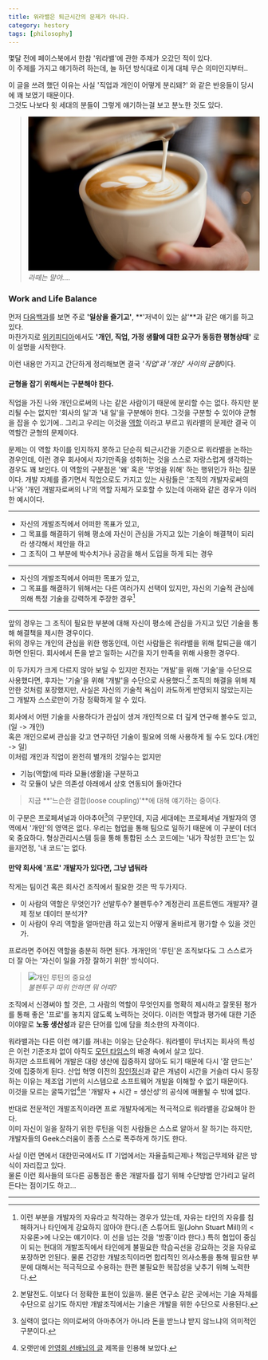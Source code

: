 ```yaml
---
title: 워라밸은 퇴근시간의 문제가 아니다.
category: hestory
tags: [philosophy]
---
```


몇달 전에 페이스북에서 한참 '워라밸'에 관한 주제가 오갔던 적이 있다.   
이 주제를 가지고 얘기하려 하는데, 늘 하던 방식대로 이게 대체 무슨 의미인지부터..

이 글을 쓰려 했던 이유는 사실 '직업과 개인이 어떻게 분리돼?' 와 같은 반응들이 당시에 꽤 보였기 때문이다.   
그것도 나보다 윗 세대의 분들이 그렇게 얘기하는걸 보고 분노한 것도 있다.

> ![라떼](/images/190717/latte.jpg)   
>   *라떼는 말야....*

### Work and Life Balance

먼저 [다음백과](http://100.daum.net/encyclopedia/view/47XXXXXd1522)를 보면 주로 **'일상을 즐기고'**, **'저녁이 있는 삶'**과 같은 얘기를 하고 있다.      
마찬가지로 [위키피디아](https://en.wikipedia.org/wiki/Work%E2%80%93life_balance)에서도 **'개인, 직업, 가정 생활에 대한 요구가 동등한 평형상태'** 로 이 설명을 시작한다.

이런 내용만 가지고 간단하게 정리해보면 결국 *'직업'과 '개인' 사이의 균형*이다.


#### 균형을 잡기 위해서는 구분해야 한다.

직업을 가진 나와 개인으로써의 나는 같은 사람이기 때문에 분리할 수는 없다. 하지만 분리될 수는 없지만 '회사의 일'과 '내 일'을 구분해야 한다. 그것을 구분할 수 있어야 균형을 잡을 수 있기에..
그리고 우리는 이것을 [역할](http://100.daum.net/encyclopedia/view/24XXXXX65441) 이라고 부르고 워라밸의 문제란 결국 이 역할간 균형의 문제이다.

문제는 이 역할 차이를 인지하지 못하고 단순히 퇴근시간을 기준으로 워라밸을 논하는 경우인데, 이런 경우 회사에서 자기만족을 성취하는 것을 스스로 자랑스럽게 생각하는 경우도 꽤 보인다. 
이 역할의 구분점은 '왜' 혹은 '무엇을 위해' 하는 행위인가 하는 질문이다.
개발 자체를 즐기면서 직업으로도 가지고 있는 사람들은 '조직의 개발자로써의 나'와 '개인 개발자로써의 나'의 역할 자체가 모호할 수 있는데 아래와 같은 경우가 이러한 예시이다.

---
- 자신의 개발조직에서 어떠한 목표가 있고, 
- 그 목표를 해결하기 위해 평소에 자신이 관심을 가지고 있는 기술이 해결책이 되리라 생각해서 제안을 하고
- 그 조직이 그 부분에 박수치거나 공감을 해서 도입을 하게 되는 경우
      
---
- 자신의 개발조직에서 어떠한 목표가 있고, 
- 그 목표를 해결하기 위해서는 다른 여러가지 선택이 있지만, 자신의 기술적 관심에 의해 특정 기술을 강력하게 주장한 경우[^1]   

---

앞의 경우는 그 조직이 필요한 부분에 대해 자신이 평소에 관심을 가지고 있던 기술을 통해 해결책을 제시한 경우이다.   
뒤의 경우는 개인의 관심을 위한 행동인데, 이런 사람들은 워라밸을 위해 칼퇴근을 얘기하면 안된다. 회사에서 돈을 받고 일하는 시간을 자기 만족을 위해 사용한 경우다.

이 두가지가 크게 다르지 않아 보일 수 있지만 전자는 '개발'을 위해 '기술'을 수단으로 사용했다면, 후자는 '기술'을 위해 '개발'을 수단으로 사용했다.[^2]
조직의 해결을 위해 제안한 것처럼 포장했지만, 사실은 자신의 기술적 욕심이 과도하게 반영되지 않았는지는 그 개발자 스스로만이 가장 정확하게 알 수 있다.    

회사에서 어떤 기술을 사용하다가 관심이 생겨 개인적으로 더 깊게 연구해 볼수도 있고,(일 -> 개인)  
혹은 개인으로써 관심을 갖고 연구하던 기술이 필요에 의해 사용하게 될 수도 있다.(개인 -> 일)   
이처럼 개인과 직업이 완전히 별개의 것일수는 없지만   
- 기능(역할)에 따라 모듈(생활)을 구분하고 
- 각 모듈이 낮은 의존성 아래에서 상호 연동되어 돌아간다   

> 지금 **'느슨한 결합(loose coupling)'**에 대해 얘기하는 중이다.

이 구분은 프로페셔널과 아마추어[^3]의 구분인데, 지금 세대에는 프로페셔널 개발자의 영역에서 '개인'의 영역은 없다. 우리는 협업을 통해 팀으로 일하기 때문에 이 구분이 더더욱 중요하다. 형상관리시스템 등을 통해 통합된 소스 코드에는 '내가 작성한 코드'는 있을지언정, '내 코드'는 없다.


#### 만약 회사에 '프로' 개발자가 있다면, 그냥 냅둬라

작게는 팀이건 혹은 회사건 조직에서 필요한 것은 딱 두가지다.
- 이 사람의 역할은 무엇인가? 선발투수? 불펜투수? 계정관리 프론트엔드 개발자? 결제 정보 데이터 분석가?
- 이 사람이 우리 역할을 얼마만큼 하고 있는지 어떻게 올바르게 평가할 수 있을 것인가.

프로라면 주어진 역할을 충분히 하면 된다. 개개인의 '루틴'은 조직보다도 그 스스로가 더 잘 아는 '자신이 일을 가장 잘하기 위한' 방식이다.     
> ![개인 루틴의 중요성](https://upload.wikimedia.org/wikipedia/commons/thumb/7/7c/Hyun-Jin_Ryu_2013.jpg/279px-Hyun-Jin_Ryu_2013.jpg)   
> *불펜투구 따위 안하면 뭐 어때?*

조직에서 신경써야 할 것은, 그 사람의 역할이 무엇인지를 명확히 제시하고 잘못된 평가를 통해 좋은 '프로'를 놓치지 않도록 노력하는 것이다.
이러한 역할과 평가에 대한 기준이야말로 **노동 생산성**과 같은 단어를 입에 담을 최소한의 자격이다.      

워라밸과는 다른 이런 얘기를 꺼내는 이유는 단순하다. 워라밸이 무너지는 회사의 특성은 이런 기준조차 없이 아직도 [모던 타임스](http://100.daum.net/encyclopedia/view/178XX67700017)의 배경 속에서 살고 있다.   
하지만 소프트웨어 개발은 대량 생산에 집중하지 않아도 되기 때문에 다시 '잘 만드는' 것에 집중하게 된다. 산업 혁명 이전의 [장인정신](http://www.yes24.com/Product/Goods/20461940?scode=032&OzSrank=1)과 같은 개념이 시간을 거슬러 다시 등장하는 이유는 제조업 기반의 시스템으로 소프트웨어 개발을 이해할 수 없기 때문이다.    
이것을 모르는 굴뚝기업[^4]은 '개발자 + 시간 = 생산성'의 공식에 매몰될 수 밖에 없다.

반대로 전문적인 개발조직이라면 프로 개발자에게는 적극적으로 워라밸을 강요해야 한다.   
이미 자신이 일을 잘하기 위한 루틴을 익힌 사람들은 스스로 알아서 잘 하기는 하지만, 개발자들의 Geek스러움이 종종 스스로 폭주하게 하기도 한다.

사실 이런 면에서 대한민국에서도 IT 기업에서는 자율출퇴근제나 책임근무제와 같은 방식이 자리잡고 있다.   
물론 이런 회사들의 또다른 공통점은 좋은 개발자를 잡기 위해 수단방법 안가리고 달려 든다는 점이기도 하고...


---
[^1]: 이런 부분을 개발자의 자유라고 착각하는 경우가 있는데, 자유는 타인의 자유를 침해하거나 타인에게 강요하지 않아야 한다.(존 스튜어트 밀(John Stuart Mill)의 <자유론>에 나오는 얘기이다. 이 선을 넘는 것을 '방종'이라 한다.) 특히 협업이 중심이 되는 현대의 개발조직에서 타인에게 불필요한 학습곡선을 강요하는 것을 자유로 포장하면 안된다. 물론 건강한 개발조직이라면 합리적인 의사소통을 통해 필요한 부분에 대해서는 적극적으로 수용하는 한편 불필요한 복잡성을 낮추기 위해 노력한다. 
 
[^2]: 본말전도. 이보다 더 정확한 표현이 있을까. 물론 연구소 같은 곳에서는 기술 자체를 수단으로 삼기도 하지만 개발조직에서는 기술은 개발을 위한 수단으로 사용된다.

[^3]: 실력이 없다는 의미로써의 아마추어가 아니라 돈을 받느냐 받지 않느냐의 의미적인 구분이다.   
 
[^4]: 오랫만에 [안영회 선배님의 글](https://www.popit.kr/%ea%b5%b4%eb%9a%9d-%ea%b8%b0%ec%97%85%ec%9d%b4-%ec%96%b4%eb%96%bb%ea%b2%8c-%eb%94%94%ec%a7%80%ed%84%b8%ed%99%94-%ed%95%a0-%ec%88%98-%ec%9e%88%ec%9d%84%ea%b9%8c/) 제목을 인용해 보았다.